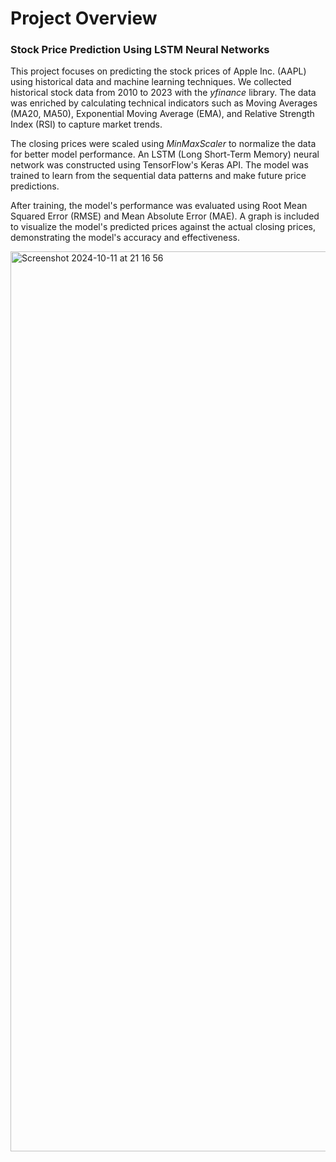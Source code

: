 <h1>Project Overview</h1>
<h3>Stock Price Prediction Using LSTM Neural Networks</h3>

<p>This project focuses on predicting the stock prices of Apple Inc. (AAPL) using historical data and machine learning techniques. 
  We collected historical stock data from 2010 to 2023 with the <i>yfinance</i> library. 
  The data was enriched by calculating technical indicators such as Moving Averages (MA20, MA50), 
  Exponential Moving Average (EMA), and Relative Strength Index (RSI) to capture market trends.</p>

<p>The closing prices were scaled using <i>MinMaxScaler</i> to normalize the data for better model performance. 
    An LSTM (Long Short-Term Memory) neural network was constructed using TensorFlow's Keras API. 
    The model was trained to learn from the sequential data patterns and make future price predictions.</p>

<p>After training, the model's performance was evaluated using Root Mean Squared Error (RMSE) and Mean Absolute Error (MAE). 
  A graph is included to visualize the model's predicted prices against the actual closing prices, demonstrating the model's accuracy and effectiveness.</p>

  <img width="1440" alt="Screenshot 2024-10-11 at 21 16 56" src="https://github.com/user-attachments/assets/91e82c44-225c-4b99-aeef-efb2d3416d1c">
